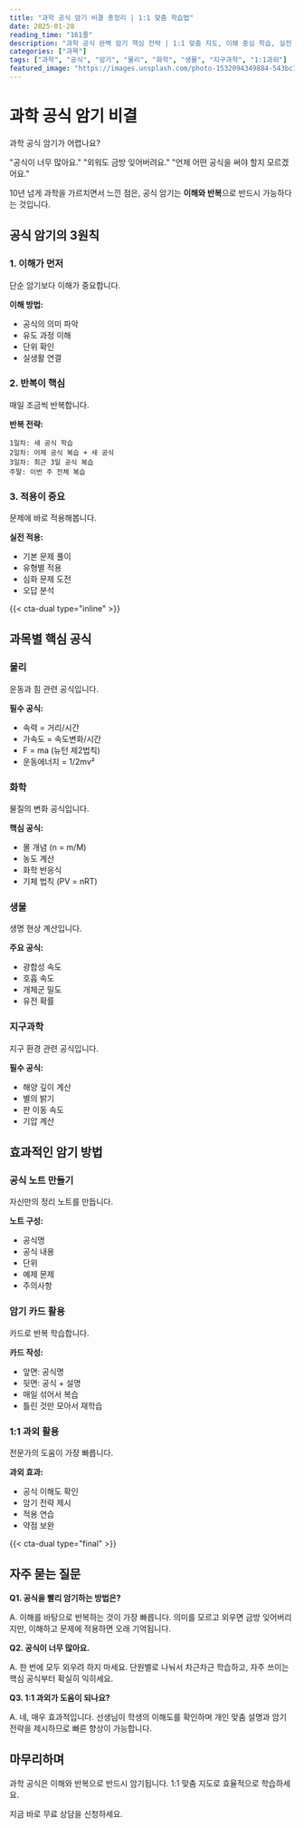 ```yaml
---
title: "과학 공식 암기 비결 총정리 | 1:1 맞춤 학습법"
date: 2025-01-28
reading_time: "161줄"
description: "과학 공식 완벽 암기 핵심 전략 | 1:1 맞춤 지도, 이해 중심 학습, 실전 적용 [2025년]"
categories: ["과목"]
tags: ["과학", "공식", "암기", "물리", "화학", "생물", "지구과학", "1:1과외"]
featured_image: "https://images.unsplash.com/photo-1532094349884-543bc11b234d?w=1200&h=630&fit=crop"
---
```


# 과학 공식 암기 비결

과학 공식 암기가 어렵나요?

"공식이 너무 많아요."
"외워도 금방 잊어버려요."
"언제 어떤 공식을 써야 할지 모르겠어요."

10년 넘게 과학을 가르치면서 느낀 점은,
공식 암기는 **이해와 반복**으로 반드시 가능하다는 것입니다.

## 공식 암기의 3원칙

### 1. 이해가 먼저

단순 암기보다 이해가 중요합니다.

**이해 방법:**
- 공식의 의미 파악
- 유도 과정 이해
- 단위 확인
- 실생활 연결

### 2. 반복이 핵심

매일 조금씩 반복합니다.

**반복 전략:**
```
1일차: 새 공식 학습
2일차: 어제 공식 복습 + 새 공식
3일차: 최근 3일 공식 복습
주말: 이번 주 전체 복습
```

### 3. 적용이 중요

문제에 바로 적용해봅니다.

**실전 적용:**
- 기본 문제 풀이
- 유형별 적용
- 심화 문제 도전
- 오답 분석

{{< cta-dual type="inline" >}}

## 과목별 핵심 공식

### 물리

운동과 힘 관련 공식입니다.

**필수 공식:**
- 속력 = 거리/시간
- 가속도 = 속도변화/시간
- F = ma (뉴턴 제2법칙)
- 운동에너지 = 1/2mv²

### 화학

물질의 변화 공식입니다.

**핵심 공식:**
- 몰 개념 (n = m/M)
- 농도 계산
- 화학 반응식
- 기체 법칙 (PV = nRT)

### 생물

생명 현상 계산입니다.

**주요 공식:**
- 광합성 속도
- 호흡 속도
- 개체군 밀도
- 유전 확률

### 지구과학

지구 환경 관련 공식입니다.

**필수 공식:**
- 해양 깊이 계산
- 별의 밝기
- 판 이동 속도
- 기압 계산

## 효과적인 암기 방법

### 공식 노트 만들기

자신만의 정리 노트를 만듭니다.

**노트 구성:**
- 공식명
- 공식 내용
- 단위
- 예제 문제
- 주의사항

### 암기 카드 활용

카드로 반복 학습합니다.

**카드 작성:**
- 앞면: 공식명
- 뒷면: 공식 + 설명
- 매일 섞어서 복습
- 틀린 것만 모아서 재학습

### 1:1 과외 활용

전문가의 도움이 가장 빠릅니다.

**과외 효과:**
- 공식 이해도 확인
- 암기 전략 제시
- 적용 연습
- 약점 보완

{{< cta-dual type="final" >}}

## 자주 묻는 질문

**Q1. 공식을 빨리 암기하는 방법은?**

A. 이해를 바탕으로 반복하는 것이 가장 빠릅니다.
의미를 모르고 외우면 금방 잊어버리지만,
이해하고 문제에 적용하면 오래 기억됩니다.

**Q2. 공식이 너무 많아요.**

A. 한 번에 모두 외우려 하지 마세요.
단원별로 나눠서 차근차근 학습하고,
자주 쓰이는 핵심 공식부터 확실히 익히세요.

**Q3. 1:1 과외가 도움이 되나요?**

A. 네, 매우 효과적입니다.
선생님이 학생의 이해도를 확인하며
개인 맞춤 설명과 암기 전략을 제시하므로
빠른 향상이 가능합니다.

## 마무리하며

과학 공식은 이해와 반복으로 반드시 암기됩니다.
1:1 맞춤 지도로 효율적으로 학습하세요.

지금 바로 무료 상담을 신청하세요.
